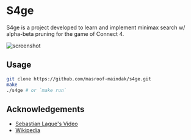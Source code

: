 # S4ge

S4ge is a project developed to learn and implement minimax search w/ alpha-beta pruning for the game of Connect 4.

![screenshot](.github/assets/go-mono-term-screen.png)

## Usage

```bash
git clone https://github.com/masroof-maindak/s4ge.git
make
./s4ge # or `make run`
```

## Acknowledgements

- [Sebastian Lague's Video](https://youtu.be/l-hh51ncgDI?feature=shared)
- [Wikipedia](https://en.wikipedia.org/wiki/Alpha%E2%80%93beta_pruning)
